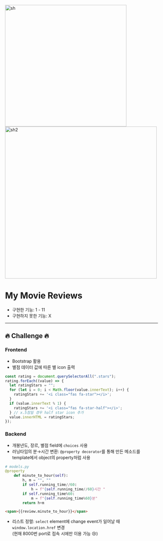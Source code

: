 <img width="400" alt="sh" src="https://user-images.githubusercontent.com/93528293/149597276-517c4401-40db-452e-8750-b85f14726bb0.png"> <img width="500" alt="sh2" src="https://user-images.githubusercontent.com/93528293/149596146-401ef050-a987-4489-ba1e-07271c1ed17a.png">

# My Movie Reviews

- 구현한 기능: 1 - 11
- 구현하지 못한 기능: X

---

## 🔥 Challenge 🔥

### Frontend

- Bootstrap 활용
- 별점 데이터 값에 따른 별 icon 출력

```Javascript
const rating = document.querySelectorAll(".stars");
rating.forEach((value) => {
  let ratingStars = "";
  for (let i = 0; i < Math.floor(value.innerText); i++) {
    ratingStars += '<i class="fas fa-star"></i>';
  }
  if (value.innerText % 1) {
    ratingStars += '<i class="fas fa-star-half"></i>';
  } // x.5점일 경우 half star icon 추가
  value.innerHTML = ratingStars;
});
```

### Backend

- 개봉년도, 장르, 별점 field에 `choices` 사용
- 러닝타임의 분→시간 변환: `@property decorator`를 통해 만든 메소드를 template에서 object의 property처럼 사용

```Python
# models.py
@property
    def minute_to_hour(self):
        h, m = "", ""
        if self.running_time//60:
            h = f"{self.running_time//60}시간 "
        if self.running_time%60:
            m = f"{self.running_time%60}분"
        return h+m
```

```Html
<span>{{review.minute_to_hour}}</span>
```

- 리스트 정렬: `select` element에 change event가 일어날 때 `window.location.href` 변경<br>(현재 8000번 port로 접속 시에만 이용 가능 😢)

